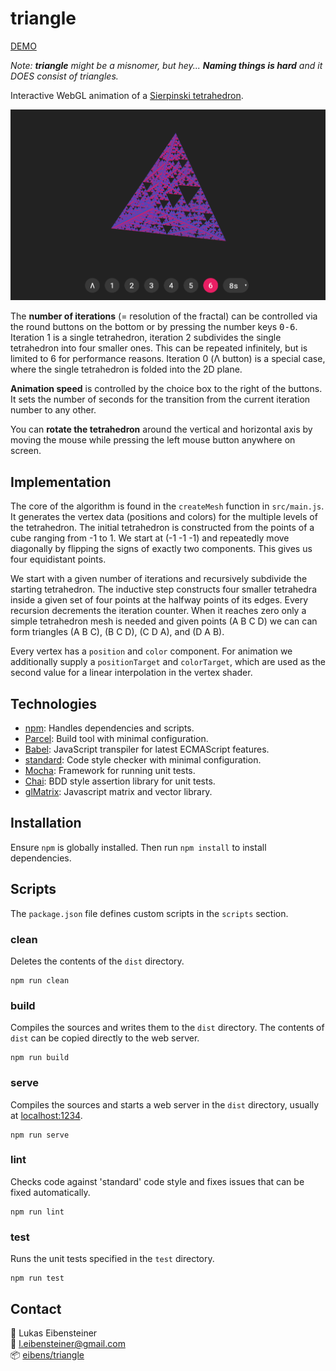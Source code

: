 # triangle

[DEMO](https://lambda.website/triangle)

*Note: **triangle** might be a misnomer, but hey... **Naming things is hard** and it DOES consist of triangles.*

Interactive WebGL animation of a [Sierpinski tetrahedron](https://en.wikipedia.org/wiki/Sierpi%C5%84ski_triangle#Analogues_in_higher_dimensions).

![screenshot](screenshot.png)

The **number of iterations** (= resolution of the fractal) can be controlled via the round buttons on the bottom or by pressing the number keys <kbd>0-6</kbd>. Iteration 1 is a single tetrahedron, iteration 2 subdivides the single tetrahedron into four smaller ones. This can be repeated infinitely, but is limited to 6 for performance reasons. Iteration 0 (Λ button) is a special case, where the single tetrahedron is folded into the 2D plane.

**Animation speed** is controlled by the choice box to the right of the buttons. It sets the number of seconds for the transition from the current iteration number to any other.

You can **rotate the tetrahedron** around the vertical and horizontal axis by moving the mouse while pressing the left mouse button anywhere on screen.

## Implementation

The core of the algorithm is found in the `createMesh` function in `src/main.js`. It generates the vertex data (positions and colors) for the multiple levels of the tetrahedron. The initial tetrahedron is constructed from the points of a cube ranging from -1 to 1. We start at (-1 -1 -1) and repeatedly move diagonally by flipping the signs of exactly two components. This gives us four equidistant points.

We start with a given number of iterations and recursively subdivide the starting tetrahedron. The inductive step constructs four smaller tetrahedra inside a given set of four points at the halfway points of its edges. Every recursion decrements the iteration counter. When it reaches zero only a simple tetrahedron mesh is needed and given points (A B C D) we can can form triangles (A B C), (B C D), (C D A), and (D A B).

Every vertex has a `position` and `color` component. For animation we additionally supply a `positionTarget` and `colorTarget`, which are used as the second value for a linear interpolation in the vertex shader.

## Technologies

- [npm](https://www.npmjs.com/): Handles dependencies and scripts.
- [Parcel](https://parceljs.org/): Build tool with minimal configuration.
- [Babel](https://babeljs.io/): JavaScript transpiler for latest ECMAScript features.
- [standard](https://standardjs.com/): Code style checker with minimal configuration.
- [Mocha](https://mochajs.org/): Framework for running unit tests.
- [Chai](https://www.chaijs.com): BDD style assertion library for unit tests.
- [glMatrix](http://glmatrix.net/): Javascript matrix and vector library.

## Installation

Ensure `npm` is globally installed. Then run `npm install` to install dependencies.

## Scripts

The `package.json` file defines custom scripts in the `scripts` section.

### clean

Deletes the contents of the `dist` directory.

    npm run clean

### build

Compiles the sources and writes them to the `dist` directory. The contents of `dist` can be copied directly to the web server.

    npm run build

### serve

Compiles the sources and starts a web server in the `dist` directory, usually at [localhost:1234](http://localhost:1234/).

    npm run serve

### lint

Checks code against 'standard' code style and fixes issues that can be fixed automatically.

    npm run lint

### test

Runs the unit tests specified in the `test` directory.

    npm run test

## Contact

:pencil: Lukas Eibensteiner<br>
:e-mail: [l.eibensteiner@gmail.com](mailto:l.eibensteiner@gmail.com)<br>
:package: [eibens/triangle](https://github.com/eibens/triangle)
